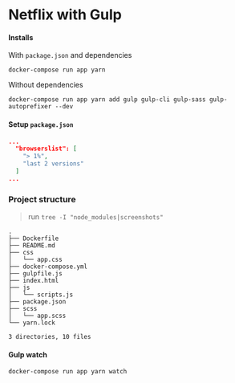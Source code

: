 # Netflix with Gulp

<!--#### Screenshots                                                                    -->

<!--<p align="center">                                                                  -->
<!--  <kbd>                                                                             -->
<!--    <img src="screenshots/desktop.png" title="Desktop"  width="800px" height="auto">-->
<!--  </kbd>                                                                            -->
<!--</p>                                                                                -->

<!--<p align="center">                                                                  -->
<!--  <kbd>                                                                             -->
<!--    <img src="screenshots/tablet.png" title="Tablet"  width="600px" height="auto">  -->
<!--  </kbd>                                                                            -->
<!--</p>                                                                                -->

<!--<p align="center">                                                                  -->
<!--  <kbd>                                                                             -->
<!--    <img src="screenshots/phone.png" title="Phone"  width="400px" height="auto">    -->
<!--  </kbd>                                                                            -->
<!--</p>                                                                                -->

#### Installs

With `package.json` and dependencies
```shell
docker-compose run app yarn
```

Without dependencies
```shell
docker-compose run app yarn add gulp gulp-cli gulp-sass gulp-autoprefixer --dev
```

#### Setup `package.json`
```json
...
  "browserslist": [
    "> 1%",
    "last 2 versions"
  ]
...
```

### Project structure

> run `tree -I "node_modules|screenshots"`
```shell
.
├── Dockerfile
├── README.md
├── css
│   └── app.css
├── docker-compose.yml
├── gulpfile.js
├── index.html
├── js
│   └── scripts.js
├── package.json
├── scss
│   └── app.scss
└── yarn.lock

3 directories, 10 files
```

#### Gulp watch
```shell
docker-compose run app yarn watch
```

